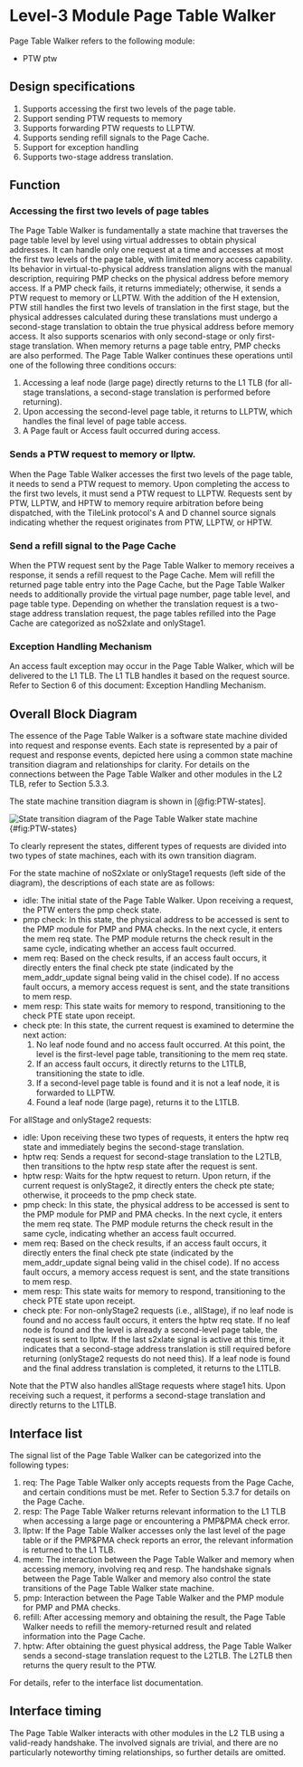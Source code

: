 
# Level-3 Module Page Table Walker

Page Table Walker refers to the following module:

* PTW ptw

## Design specifications

1. Supports accessing the first two levels of the page table.
2. Support sending PTW requests to memory
3. Supports forwarding PTW requests to LLPTW.
4. Supports sending refill signals to the Page Cache.
5. Support for exception handling
6. Supports two-stage address translation.

## Function

### Accessing the first two levels of page tables

The Page Table Walker is fundamentally a state machine that traverses the page
table level by level using virtual addresses to obtain physical addresses. It
can handle only one request at a time and accesses at most the first two levels
of the page table, with limited memory access capability. Its behavior in
virtual-to-physical address translation aligns with the manual description,
requiring PMP checks on the physical address before memory access. If a PMP
check fails, it returns immediately; otherwise, it sends a PTW request to memory
or LLPTW. With the addition of the H extension, PTW still handles the first two
levels of translation in the first stage, but the physical addresses calculated
during these translations must undergo a second-stage translation to obtain the
true physical address before memory access. It also supports scenarios with only
second-stage or only first-stage translation. When memory returns a page table
entry, PMP checks are also performed. The Page Table Walker continues these
operations until one of the following three conditions occurs:

1. Accessing a leaf node (large page) directly returns to the L1 TLB (for
   all-stage translations, a second-stage translation is performed before
   returning).
2. Upon accessing the second-level page table, it returns to LLPTW, which
   handles the final level of page table access.
3. A Page fault or Access fault occurred during access.

### Sends a PTW request to memory or llptw.

When the Page Table Walker accesses the first two levels of the page table, it
needs to send a PTW request to memory. Upon completing the access to the first
two levels, it must send a PTW request to LLPTW. Requests sent by PTW, LLPTW,
and HPTW to memory require arbitration before being dispatched, with the
TileLink protocol's A and D channel source signals indicating whether the
request originates from PTW, LLPTW, or HPTW.

### Send a refill signal to the Page Cache

When the PTW request sent by the Page Table Walker to memory receives a
response, it sends a refill request to the Page Cache. Mem will refill the
returned page table entry into the Page Cache, but the Page Table Walker needs
to additionally provide the virtual page number, page table level, and page
table type. Depending on whether the translation request is a two-stage address
translation request, the page tables refilled into the Page Cache are
categorized as noS2xlate and onlyStage1.

### Exception Handling Mechanism

An access fault exception may occur in the Page Table Walker, which will be
delivered to the L1 TLB. The L1 TLB handles it based on the request source.
Refer to Section 6 of this document: Exception Handling Mechanism.

## Overall Block Diagram

The essence of the Page Table Walker is a software state machine divided into
request and response events. Each state is represented by a pair of request and
response events, depicted here using a common state machine transition diagram
and relationships for clarity. For details on the connections between the Page
Table Walker and other modules in the L2 TLB, refer to Section 5.3.3.

The state machine transition diagram is shown in [@fig:PTW-states].

![State transition diagram of the Page Table Walker state
machine](../figure/image40.jpeg){#fig:PTW-states}

To clearly represent the states, different types of requests are divided into
two types of state machines, each with its own transition diagram.

For the state machine of noS2xlate or onlyStage1 requests (left side of the
diagram), the descriptions of each state are as follows:

* idle: The initial state of the Page Table Walker. Upon receiving a request,
  the PTW enters the pmp check state.
* pmp check: In this state, the physical address to be accessed is sent to the
  PMP module for PMP and PMA checks. In the next cycle, it enters the mem req
  state. The PMP module returns the check result in the same cycle, indicating
  whether an access fault occurred.
* mem req: Based on the check results, if an access fault occurs, it directly
  enters the final check pte state (indicated by the mem_addr_update signal
  being valid in the chisel code). If no access fault occurs, a memory access
  request is sent, and the state transitions to mem resp.
* mem resp: This state waits for memory to respond, transitioning to the check
  PTE state upon receipt.
* check pte: In this state, the current request is examined to determine the
  next action:
    1. No leaf node found and no access fault occurred. At this point, the level
       is the first-level page table, transitioning to the mem req state.
    2. If an access fault occurs, it directly returns to the L1TLB,
       transitioning the state to idle.
    3. If a second-level page table is found and it is not a leaf node, it is
       forwarded to LLPTW.
    4. Found a leaf node (large page), returns it to the L1TLB.

For allStage and onlyStage2 requests:

* idle: Upon receiving these two types of requests, it enters the hptw req state
  and immediately begins the second-stage translation.
* hptw req: Sends a request for second-stage translation to the L2TLB, then
  transitions to the hptw resp state after the request is sent.
* hptw resp: Waits for the hptw request to return. Upon return, if the current
  request is onlyStage2, it directly enters the check pte state; otherwise, it
  proceeds to the pmp check state.
* pmp check: In this state, the physical address to be accessed is sent to the
  PMP module for PMP and PMA checks. In the next cycle, it enters the mem req
  state. The PMP module returns the check result in the same cycle, indicating
  whether an access fault occurred.
* mem req: Based on the check results, if an access fault occurs, it directly
  enters the final check pte state (indicated by the mem_addr_update signal
  being valid in the chisel code). If no access fault occurs, a memory access
  request is sent, and the state transitions to mem resp.
* mem resp: This state waits for memory to respond, transitioning to the check
  PTE state upon receipt.
* check pte: For non-onlyStage2 requests (i.e., allStage), if no leaf node is
  found and no access fault occurs, it enters the hptw req state. If no leaf
  node is found and the level is already a second-level page table, the request
  is sent to llptw. If the last s2xlate signal is active at this time, it
  indicates that a second-stage address translation is still required before
  returning (onlyStage2 requests do not need this). If a leaf node is found and
  the final address translation is completed, it returns to the L1TLB.

Note that the PTW also handles allStage requests where stage1 hits. Upon
receiving such a request, it performs a second-stage translation and directly
returns to the L1TLB.

## Interface list

The signal list of the Page Table Walker can be categorized into the following
types:

1.  req: The Page Table Walker only accepts requests from the Page Cache, and
    certain conditions must be met. Refer to Section 5.3.7 for details on the
    Page Cache.
2.  resp: The Page Table Walker returns relevant information to the L1 TLB when
    accessing a large page or encountering a PMP&PMA check error.
3.  llptw: If the Page Table Walker accesses only the last level of the page
    table or if the PMP&PMA check reports an error, the relevant information is
    returned to the L1 TLB.
4.  mem: The interaction between the Page Table Walker and memory when accessing
    memory, involving req and resp. The handshake signals between the Page Table
    Walker and memory also control the state transitions of the Page Table
    Walker state machine.
5.  pmp: Interaction between the Page Table Walker and the PMP module for PMP
    and PMA checks.
6.  refill: After accessing memory and obtaining the result, the Page Table
    Walker needs to refill the memory-returned result and related information
    into the Page Cache.
7.  hptw: After obtaining the guest physical address, the Page Table Walker
    sends a second-stage translation request to the L2TLB. The L2TLB then
    returns the query result to the PTW.

For details, refer to the interface list documentation.

## Interface timing

The Page Table Walker interacts with other modules in the L2 TLB using a
valid-ready handshake. The involved signals are trivial, and there are no
particularly noteworthy timing relationships, so further details are omitted.
